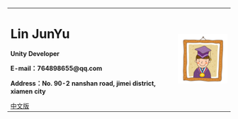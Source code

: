 <div>
<table border="0">
  <tr>
    <td>
      <h1>Lin JunYu</h1>
      <p><b>Unity Developer</b></p>
      <p><b>E-mail：764898655@qq.com</b></p>
      <p><b>Address：No. 90-2 nanshan road, jimei district, xiamen city</b></p>
      <a href="/index.html">中文版</a>
    </td>
    <td width="25%">
      <img src="/zhengjianzhao.jpg" width="100%">
    </td>
  </tr>
</table>
</div>
